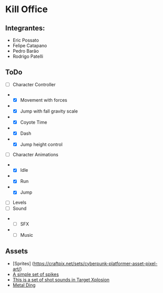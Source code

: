 # Kill Office
## Integrantes:
- Eric Possato
- Felipe Catapano
- Pedro Barão
- Rodrigo Patelli

## ToDo
- [ ] Character Controller
- - [X] Movement with forces
- - [X] Jump with fall gravity scale
- - [X] Coyote Time 
- - [X] Dash
- - [X] Jump height control
- [ ] Character Animations
- - [X] Idle
- - [X] Run
- - [X] Jump
- [ ] Levels
- [ ] Sound 
- - [ ] SFX
- - [ ] Music 

## Assets
- [Sprites] (https://craftpix.net/sets/cyberpunk-platformer-asset-pixel-art/)
- [A simple set of spikes](https://opengameart.org/content/spikes-32x32)
- [This is a set of shot sounds in Target Xplosion](https://opengameart.org/content/shots)
- [Metal Ding](https://opengameart.org/content/4-metal-dingsrings)
